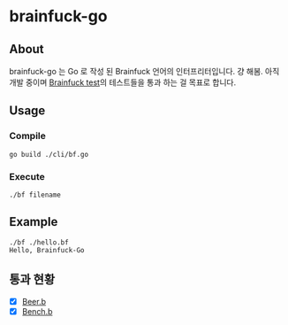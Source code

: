 # brainfuck-go

## About
brainfuck-go 는 Go 로 작성 된 Brainfuck 언어의 인터프리터입니다. 걍 해봄.
아직 개발 중이며 [Brainfuck test](https://github.com/rdebath/Brainfuck)의 테스트들을 통과 하는 걸 목표로 합니다.

## Usage
### Compile
```
go build ./cli/bf.go
```
### Execute
```
./bf filename
```

## Example
```
./bf ./hello.bf
Hello, Brainfuck-Go
```

## 통과 현황
- [x] [Beer.b](https://github.com/rdebath/Brainfuck/blob/master/testing/Beer.b)
- [x] [Bench.b](https://github.com/rdebath/Brainfuck/blob/master/testing/Bench.b)